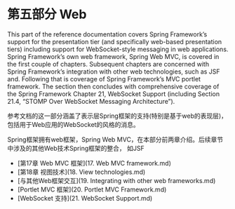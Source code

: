 # 第五部分 Web

This part of the reference documentation covers Spring Framework’s support for the presentation tier
(and specifically web-based presentation tiers) including support for WebSocket-style messaging in web
applications.
Spring Framework’s own web framework, Spring Web MVC, is covered in the first couple of chapters.
Subsequent chapters are concerned with Spring Framework’s integration with other web technologies,
such as JSF and.
Following that is coverage of Spring Framework’s MVC portlet framework.
The section then concludes with comprehensive coverage of the Spring Framework Chapter 21,
WebSocket Support (including Section 21.4, “STOMP Over WebSocket Messaging Architecture”).

参考文档的这一部分涵盖了表示层Spring框架的支持(特别是基于web的表现层)，包括用于Web应用的WebSocket的风格的消息。

Spring框架拥有web框架，Spring Web MVC，在本部分前两章介绍。后续章节中涉及的其他Web技术Spring框架的整合，
如JSF

* [第17章 Web MVC 框架](17. Web MVC framework.md)
* [第18章 视图技术](18. View technologies.md)
* [与其他Web框架交互](19. Integrating with other web frameworks.md)
* [Portlet MVC 框架](20. Portlet MVC Framework.md)
* [WebSocket 支持](21. WebSocket Support.md)
